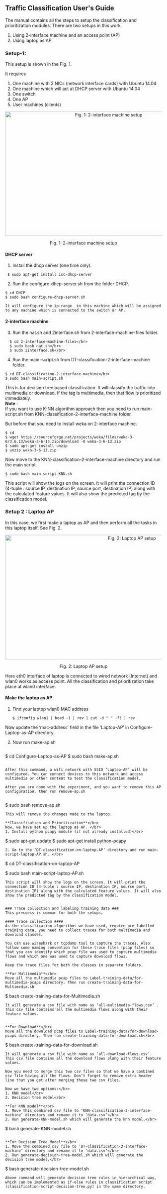 ## Traffic Classification User's Guide

The manual contains all the steps to setup the classification and prioritization modules.
There are two setups in this work.</br>
1. Using 2-interface machine and an access point (AP)</br>
2. Using laptop as AP</br>

### Setup-1:
This setup is shown in the Fig. 1.

It requires</br>
1. One machine with 2 NICs (network interface cards) with Ubuntu 14.04</br>
2. One machine which will act at DHCP server with Ubuntu 14.04</br>
3. One switch </br>
4. One AP</br>
5. User machines (clients)</br>



<div align="center">
<img src="images/setup.png" alt="Fig. 1: 2-interface machine setup" width="650" height="400" />
</div>
<p align="center">Fig. 1: 2-interface machine setup</p>




#### DHCP server ####
1. Install the dhcp server (one time only).<br/>
  ```
   $ sudo apt-get install isc-dhcp-server
  ```   
2. Run the configure-dhcp-server.sh from the folder DHCP.
  ```
  $ cd DHCP
  $ sudo bash configure-dhcp-server.sh
  ```

	It will configure the ip-range  in this machine which will be assigned to any machine which is connected to the switch or AP.

#### 2-interface machine ####
3.  Run the nat.sh and 2interface.sh from 2-interface-machine-files folder.</br>
  ```
	$ cd 2-interface-machine-files</br>
	$ sudo bash nat.sh</br>
	$ sudo 2interface.sh</br>
  ```
4. Run the main-script.sh from DT-classification-2-interface-machine folder.</br>
  ```
  $ cd DT-classification-2-interface-machine</br>
  $ sudo bash main-script.sh
  ```

This is for decision tree based classification. It will classify the traffic into multimedia or download. If the tag is multimedia, then that flow is prioritized immediately.</br>
**Note** : </br>
If you want to use K-NN algorithm approach then you need to run main-script.sh from KNN-classification-2-interface-machine folder.

But before that you need to install weka on 2-interface machine. 
  ```
  $ cd
  $ wget https://sourceforge.net/projects/weka/files/weka-3-6/3.6.13/weka-3-6-13.zip/download -O weka-3-6-13.zip
  $ sudo apt-get install unzip
  $ unzip weka-3-6-13.zip
  ```
Now move to the KNN-classification-2-interface-machine directory and run the main script.
  ```
  $ sudo bash main-script-KNN.sh
  ```
This script will show the logs on the screen. It will print the connection ID (4-tuple : source IP, destination IP, source port, destination IP) along with the calculated feature values. It will also show the predicted tag by the classification model.



### Setup 2 : Laptop AP

In this case, we first make a laptop as AP and then perform all the tasks in this laptop itself. See Fig. 2.


<div align="center">
<img src="images/laptop-AP-setup.png" alt="Fig. 2: Laptop AP setup" width="800" height="400" />
</div>
<p align="center">Fig. 2: Laptop AP setup</p>


Here eth0 interface of laptop is connected to wired network (Internet) and wlan0 works as access point. All the classification and prioritization take place at wlan0 interface.



#### Make the laptop as AP
1. Find your laptop wlan0 MAC address
   ```
   $ ifconfig wlan1 | head -1 | rev | cut -d " " -f3 | rev
   ```
Now update the ‘mac-address’ field in the file ‘Laptop-AP’ in Configure-Laptop-as-AP directory.

2. Now run make-ap.sh
   ```
  $ cd Configure-Laptop-as-AP
  $ sudo bash make-ap.sh
   ```

After this command, a wifi network with SSID ‘Laptop-AP’ will be configured. You can connect devices to this network and access multimedia or other content to test the classification model.

After you are done with the experiment, and you want to remove this AP configuration, then run remove-ap.sh


```
  $ sudo bash remove-ap.sh
```
This will remove the changes made to the laptop.

**Classification and Prioritization**</br>
Now, we have set up the laptop as AP. </br>
1. Install python pcapy module (if not already installed)</br>
   ```
  $ sudo apt-get update
  $ sudo apt-get install python-pcapy
   ```
2. Go to the ‘DT-classification-on-laptop-AP’ directory and run main-script-laptop-AP.sh. </br>
   ```
  $ cd DT-classification-on-laptop-AP

  $ sudo bash main-script-laptop-AP.sh
   ```
This script will show the logs on the screen. It will print the connection ID (4-tuple : source IP, destination IP, source port, destination IP) along with the calculated feature values. It will also show the predicted tag by the classification model.


### Trace collection and labeling training data ###
This precoess is comman for both the setups.

#### Trace collection ####
As the classification algorithms we have used, require pre-labelled training data, you need to collect traces for both multimedia and download classes.

You can use wireshark or tcpdump tool to capture the traces. Also follow some naming convention for these trace files (pcap files) so that you can identify which pcap file was used to capture multimedia flows and which one was used to capture download flows.

Keep the trace files for both the classes in separate folders.

**For Multimedia**</br>
Move all the multimedia pcap files to Label-training-data/for-multimedia-pcaps directory. Then run create-training-data-for-Multimedia.sh
   ```
   $ bash create-training-data-for-Multimedia.sh
   ```
It will generate a csv file with name as ‘all-multimedia-flows.csv’ .
This csv file contains all the multimedia flows along with their feature values.


**For Download**</br>
Move all the download pcap files to Label-training-data/for-download-pcaps directory. Then run create-training-data-for-download.sh</br>
   ```
   $ bash create-training-data-for-download.sh
   ```
It will generate a csv file with name as ‘all-download-flows.csv’.
This csv file contains all the download flows along with their feature values.

Now you need to merge this two csv files so that we have a combined csv file having all the flows. Don’t forget to remove extra header line that you get after merging these two csv files.

Now we have two options:</br>
1. KNN model</br>
2. Decision tree model</br>

**For KNN model**</br>
1. Move this combined csv file to ‘KNN-classification-2-interface-machine’ directory and rename it to ‘data.csv’</br>
2. Run generate-KNN-model.sh which will generate the knn model.</br>
   ```
   $ bash generate-KNN-model.sh
   ```

**For Decision Tree Model**</br>
1. Move the combined csv file to ‘DT-classification-2-interface-machine’ directory and rename it to ‘data.csv’</br>
2. Run generate-decision-tree-model.sh which will generate the decision tree model.</br>
   ```
   $ bash generate-decision-tree-model.sh
   ```
Above command will generate decision tree rules in hierarchical way, which can be implemented as if-else rules in classification script (classification-script-decision-tree.py) in the same directory.
